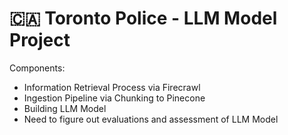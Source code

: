 # 🇨🇦 Toronto Police - LLM Model Project

Components:
* Information Retrieval Process via Firecrawl
* Ingestion Pipeline via Chunking to Pinecone
* Building LLM Model
* Need to figure out evaluations and assessment of LLM Model
